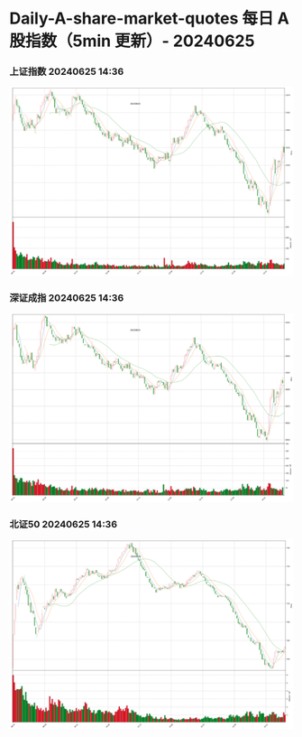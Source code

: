 
# Daily-A-share-market-quotes 每日 A 股指数（5min 更新）- 20240625

### 上证指数 20240625 14:36
![](./fig/2024/6/20240625-sh000001.png)

### 深证成指 20240625 14:36
![](./fig/2024/6/20240625-sz399001.png)

### 北证50 20240625 14:36
![](./fig/2024/6/20240625-bj899050.png)
